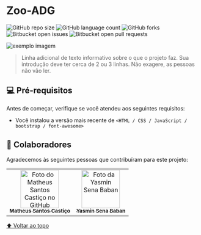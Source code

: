 # Zoo-ADG

<!---Esses são exemplos. Veja https://shields.io para outras pessoas ou para personalizar este conjunto de escudos. Você pode querer incluir dependências, status do projeto e informações de licença aqui--->

![GitHub repo size](https://img.shields.io/github/repo-size/Matheus767/New-Zoo-Gru?style=for-the-badge)
![GitHub language count](https://img.shields.io/github/languages/count/Matheus767/New-Zoo-Gru?style=for-the-badge)
![GitHub forks](https://img.shields.io/github/forks/Matheus767/New-Zoo-Gru?style=for-the-badge)
![Bitbucket open issues](https://img.shields.io/bitbucket/issues/Matheus767/New-Zoo-Gru?style=for-the-badge)
![Bitbucket open pull requests](https://img.shields.io/bitbucket/pr-raw/Matheus767/New-Zoo-Gru?style=for-the-badge)

<img src="exemplo-image.png" alt="exemplo imagem">

> Linha adicional de texto informativo sobre o que o projeto faz. Sua introdução deve ter cerca de 2 ou 3 linhas. Não exagere, as pessoas não vão ler.


## 💻 Pré-requisitos

Antes de começar, verifique se você atendeu aos seguintes requisitos:
<!---Estes são apenas requisitos de exemplo. Adicionar, duplicar ou remover conforme necessário--->
* Você instalou a versão mais recente de `<HTML / CSS / JavaScript / bootstrap / font-awesome>`


## 🤝 Colaboradores

Agradecemos às seguintes pessoas que contribuíram para este projeto:

<table>
  <tr>
    <td align="center">
      <a href="https://github.com/Matheus767">
        <img src="https://avatars.githubusercontent.com/u/62734383?v=4" width="100px;" alt="Foto do Matheus Santos Castiço no GitHub"/><br>
        <sub>
          <b>Matheus Santos Castiço</b>
        </sub>
      </a>
    </td>
    <td align="center">
      <a href="https://github.com/Yas-min176">
        <img src="https://avatars.githubusercontent.com/u/102176193?v=4" width="100px;" alt="Foto da Yasmin Sena Baban"/><br>
        <sub>
          <b>Yasmin Sena Baban</b>
        </sub>
      </a>
    </td>
  </tr>
</table>

[⬆ Voltar ao topo](#New-Zoo-Gru)<br>